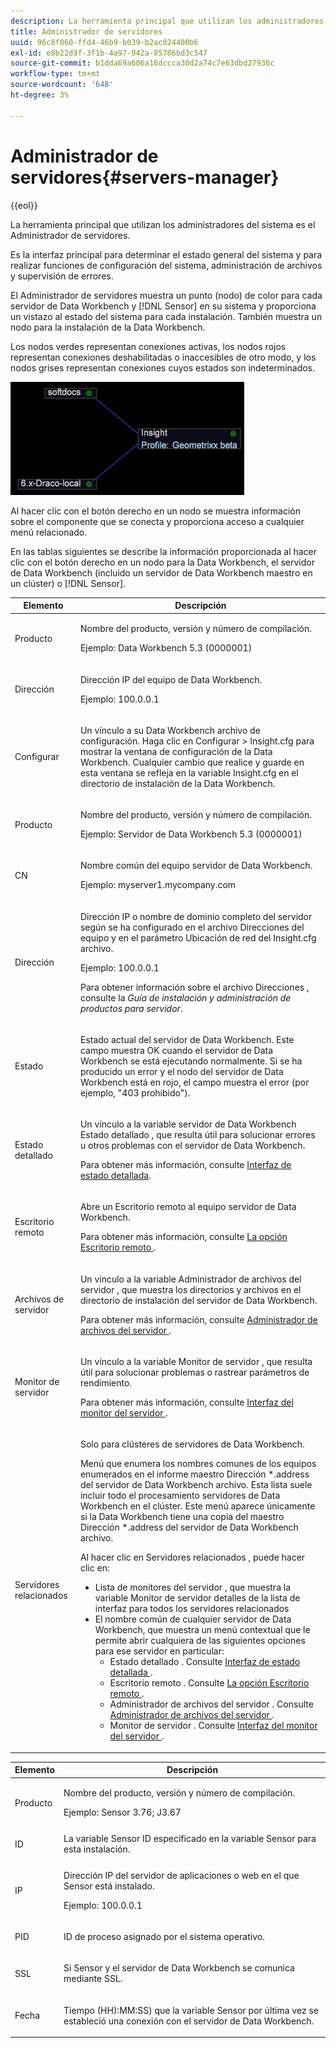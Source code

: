 ```yaml
---
description: La herramienta principal que utilizan los administradores del sistema es el Administrador de servidores.
title: Administrador de servidores
uuid: 96c8f060-ffd4-46b9-b039-b2ac024400b6
exl-id: e8b22d9f-3f1b-4a97-942a-85786bd3c547
source-git-commit: b1dda69a606a16dccca30d2a74c7e63dbd27936c
workflow-type: tm+mt
source-wordcount: '648'
ht-degree: 3%

---
```


# Administrador de servidores{#servers-manager}

{{eol}}

La herramienta principal que utilizan los administradores del sistema es el Administrador de servidores.

Es la interfaz principal para determinar el estado general del sistema y para realizar funciones de configuración del sistema, administración de archivos y supervisión de errores.

El Administrador de servidores muestra un punto (nodo) de color para cada servidor de Data Workbench y [!DNL Sensor] en su sistema y proporciona un vistazo al estado del sistema para cada instalación. También muestra un nodo para la instalación de la Data Workbench.

Los nodos verdes representan conexiones activas, los nodos rojos representan conexiones deshabilitadas o inaccesibles de otro modo, y los nodos grises representan conexiones cuyos estados son indeterminados.

![](assets/vis_SysStat_RedGreenDots.png)

Al hacer clic con el botón derecho en un nodo se muestra información sobre el componente que se conecta y proporciona acceso a cualquier menú relacionado.

En las tablas siguientes se describe la información proporcionada al hacer clic con el botón derecho en un nodo para la Data Workbench, el servidor de Data Workbench (incluido un servidor de Data Workbench maestro en un clúster) o [!DNL Sensor].

<table id="table_C459CAAB07D34144B5BFFCCC84C2BB37"> 
 <thead> 
  <tr> 
   <th colname="col1" class="entry"> Elemento </th> 
   <th colname="col2" class="entry"> Descripción </th> 
  </tr> 
 </thead>
 <tbody> 
  <tr> 
   <td colname="col1"> <p>Producto </p> </td> 
   <td colname="col2"> <p>Nombre del producto, versión y número de compilación. </p> <p>Ejemplo: Data Workbench 5.3 (0000001) </p> </td> 
  </tr> 
  <tr> 
   <td colname="col1"> <p>Dirección </p> </td> 
   <td colname="col2"> <p>Dirección IP del equipo de Data Workbench. </p> <p>Ejemplo: 100.0.0.1 </p> </td> 
  </tr> 
  <tr> 
   <td colname="col1"> <p>Configurar </p> </td> 
   <td colname="col2"> <p>Un vínculo a su <span class="keyword"> Data Workbench </span> archivo de configuración. Haga clic en <span class="uicontrol"> Configurar </span> &gt; <span class="uicontrol"> Insight.cfg </span> para mostrar la ventana de configuración de la Data Workbench. Cualquier cambio que realice y guarde en esta ventana se refleja en la variable <span class="filepath"> Insight.cfg </span> en el directorio de instalación de la Data Workbench. </p> </td> 
  </tr> 
  <tr> 
   <td colname="col1"> <p>Producto </p> </td> 
   <td colname="col2"> <p>Nombre del producto, versión y número de compilación. </p> <p>Ejemplo: Servidor de Data Workbench 5.3 (0000001) </p> </td> 
  </tr> 
  <tr> 
   <td colname="col1"> <p>CN </p> </td> 
   <td colname="col2"> <p>Nombre común del equipo servidor de Data Workbench. </p> <p>Ejemplo: <span class="filepath"> myserver1.mycompany.com </span> </p> </td> 
  </tr> 
  <tr> 
   <td colname="col1"> <p>Dirección </p> </td> 
   <td colname="col2"> <p>Dirección IP o nombre de dominio completo del servidor según se ha configurado en el archivo Direcciones del equipo y en el parámetro Ubicación de red del <span class="filepath"> Insight.cfg </span> archivo. </p> <p>Ejemplo: 100.0.0.1 </p> <p>Para obtener información sobre el archivo Direcciones , consulte la <i>Guía de instalación y administración de productos para servidor</i>. </p> </td> 
  </tr> 
  <tr> 
   <td colname="col1"> <p>Estado </p> </td> 
   <td colname="col2"> <p>Estado actual del servidor de Data Workbench. Este campo muestra OK cuando el servidor de Data Workbench se está ejecutando normalmente. Si se ha producido un error y el nodo del servidor de Data Workbench está en rojo, el campo muestra el error (por ejemplo, "403 prohibido"). </p> </td> 
  </tr> 
  <tr> 
   <td colname="col1"> <p>Estado detallado </p> </td> 
   <td colname="col2"> <p>Un vínculo a la variable <span class="keyword"> servidor de Data Workbench </span> <span class="wintitle"> Estado detallado </span> , que resulta útil para solucionar errores u otros problemas con el servidor de Data Workbench. </p> <p>Para obtener más información, consulte <a href="../../../home/c-get-started/c-admin-intrf/c-det-stat-interf.md"> Interfaz de estado detallada</a>. </p> </td> 
  </tr> 
  <tr> 
   <td colname="col1"> <p>Escritorio remoto </p> </td> 
   <td colname="col2"> <p>Abre un <span class="wintitle"> Escritorio remoto </span> al equipo servidor de Data Workbench. </p> <p>Para obtener más información, consulte <a href="../../../home/c-get-started/c-admin-intrf/t-rmt-dsktp-opt.md#task-dc0bdb4630474a17af67b931bc22d9ef"> La opción Escritorio remoto </a>. </p> </td> 
  </tr> 
  <tr> 
   <td colname="col1"> <p>Archivos de servidor </p> </td> 
   <td colname="col2"> <p>Un vínculo a la variable <span class="wintitle"> Administrador de archivos del servidor </span>, que muestra los directorios y archivos en el directorio de instalación del servidor de Data Workbench. </p> <p>Para obtener más información, consulte <a href="../../../home/c-get-started/c-admin-intrf/c-svr-files-mgr.md#concept-73a0808487c8424285ae7302f53bc5f4"> Administrador de archivos del servidor </a>. </p> </td> 
  </tr> 
  <tr> 
   <td colname="col1"> <p>Monitor de servidor </p> </td> 
   <td colname="col2"> <p>Un vínculo a la variable <span class="wintitle"> Monitor de servidor </span> , que resulta útil para solucionar problemas o rastrear parámetros de rendimiento. </p> <p>Para obtener más información, consulte <a href="../../../home/c-get-started/c-admin-intrf/c-svr-mtr-intfc.md#concept-3bea7441de20409585e63060d5489f45"> Interfaz del monitor del servidor </a>. </p> </td> 
  </tr> 
  <tr> 
   <td colname="col1"> <p>Servidores relacionados </p> </td> 
   <td colname="col2"> <p>Solo para clústeres de servidores de Data Workbench. </p> <p>Menú que enumera los nombres comunes de los equipos enumerados en el informe maestro <span class="filepath"> Dirección *.address del servidor de Data Workbench </span> archivo. Esta lista suele incluir todo el procesamiento <span class="keyword"> servidores de Data Workbench </span> en el clúster. Este menú aparece únicamente si la Data Workbench tiene una copia del maestro <span class="filepath"> Dirección *.address del servidor de Data Workbench </span> archivo. </p> <p>Al hacer clic en <span class="uicontrol"> Servidores relacionados </span>, puede hacer clic en: 
     <ul id="ul_3B28B8579B1945FD80669EDFDFDA84A6"> 
      <li id="li_90094B46CB304C179136BB75FF0D6DBD"> <span class="uicontrol"> Lista de monitores del servidor </span>, que muestra la variable <span class="wintitle"> Monitor de servidor </span> detalles de la lista de interfaz para todos los servidores relacionados </li> 
      <li id="li_CD6FF5BB52874ABCB536C2DE2376587A">El nombre común de cualquier servidor de Data Workbench, que muestra un menú contextual que le permite abrir cualquiera de las siguientes opciones para ese servidor en particular: 
       <ul id="ul_928510D1DE68471583F2EE7547AEB824"> 
        <li id="li_8399338137354A59B9B4D24AF7EEE868"> <span class="uicontrol"> Estado detallado </span>. Consulte <a href="../../../home/c-get-started/c-admin-intrf/c-det-stat-interf.md"> Interfaz de estado detallada </a>. </li> 
        <li id="li_0FE569C56B3F4583BC1F3DF3B4F55765"> <span class="uicontrol"> Escritorio remoto </span>. Consulte <a href="../../../home/c-get-started/c-admin-intrf/t-rmt-dsktp-opt.md#task-dc0bdb4630474a17af67b931bc22d9ef"> La opción Escritorio remoto </a>. </li> 
        <li id="li_2B6F8419CB5945C9B411F6A7C2C859FF"> <span class="uicontrol"> Administrador de archivos del servidor </span>. Consulte <a href="../../../home/c-get-started/c-admin-intrf/c-svr-files-mgr.md#concept-73a0808487c8424285ae7302f53bc5f4"> Administrador de archivos del servidor </a>. </li> 
        <li id="li_F22F974EB4DE4F0F93623AE98C7DCEBC"> <span class="uicontrol"> Monitor de servidor </span>. Consulte <a href="../../../home/c-get-started/c-admin-intrf/c-svr-mtr-intfc.md#concept-3bea7441de20409585e63060d5489f45"> Interfaz del monitor del servidor </a>. </li> 
       </ul> </li> 
     </ul> </p> </td> 
  </tr> 
 </tbody> 
</table>

<table id="table_5BFA0AFE2D9A4337BF04343879DAD03B"> 
 <thead> 
  <tr> 
   <th colname="col1" class="entry"> Elemento </th> 
   <th colname="col2" class="entry"> Descripción </th> 
  </tr> 
 </thead>
 <tbody> 
  <tr> 
   <td colname="col1"> <p>Producto </p> </td> 
   <td colname="col2"> <p>Nombre del producto, versión y número de compilación. </p> <p>Ejemplo: Sensor 3.76; J3.67 </p> </td> 
  </tr> 
  <tr> 
   <td colname="col1"> <p>ID </p> </td> 
   <td colname="col2"> La variable <span class="wintitle"> Sensor </span> ID especificado en la variable <span class="wintitle"> Sensor </span> para esta instalación. </td> 
  </tr> 
  <tr> 
   <td colname="col1"> <p>IP </p> </td> 
   <td colname="col2"> <p>Dirección IP del servidor de aplicaciones o web en el que <span class="wintitle"> Sensor </span> está instalado. </p> <p>Ejemplo: 100.0.0.1 </p> </td> 
  </tr> 
  <tr> 
   <td colname="col1"> <p>PID </p> </td> 
   <td colname="col2"> <p>ID de proceso asignado por el sistema operativo. </p> </td> 
  </tr> 
  <tr> 
   <td colname="col1"> <p>SSL </p> </td> 
   <td colname="col2"> <p>Si <span class="wintitle"> Sensor </span> y el servidor de Data Workbench se comunica mediante SSL. </p> </td> 
  </tr> 
  <tr> 
   <td colname="col1"> <p>Fecha </p> </td> 
   <td colname="col2"> <p>Tiempo (HH):MM:SS) que la variable <span class="wintitle"> Sensor </span> por última vez se estableció una conexión con el servidor de Data Workbench. </p> </td> 
  </tr> 
 </tbody> 
</table>
